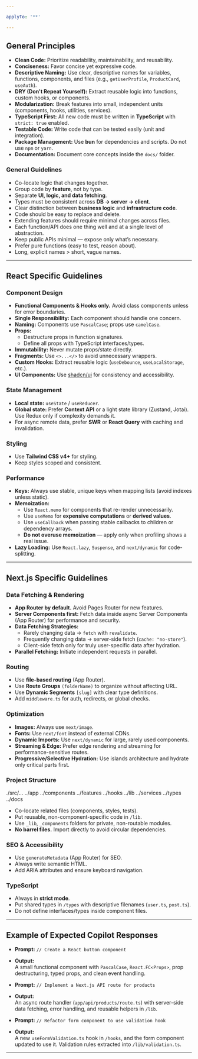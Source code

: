 ```yaml
--- 

applyTo: '**' 

---
```


## General Principles

- **Clean Code:** Prioritize readability, maintainability, and reusability.
- **Conciseness:** Favor concise yet expressive code.
- **Descriptive Naming:** Use clear, descriptive names for variables, functions, components, and files (e.g., `getUserProfile`, `ProductCard`, `useAuth`).
- **DRY (Don't Repeat Yourself):** Extract reusable logic into functions, custom hooks, or components.
- **Modularization:** Break features into small, independent units (components, hooks, utilities, services).
- **TypeScript First:** All new code must be written in **TypeScript** with `strict: true` enabled.
- **Testable Code:** Write code that can be tested easily (unit and integration).
- **Package Management:** Use **bun** for dependencies and scripts. Do not use `npm` or `yarn`.
- **Documentation:** Document core concepts inside the `docs/` folder.

### General Guidelines

- Co-locate logic that changes together.
- Group code by **feature**, not by type.
- Separate **UI, logic, and data fetching**.
- Types must be consistent across **DB → server → client**.
- Clear distinction between **business logic** and **infrastructure code**.
- Code should be easy to replace and delete.
- Extending features should require minimal changes across files.
- Each function/API does one thing well and at a single level of abstraction.
- Keep public APIs minimal — expose only what’s necessary.
- Prefer pure functions (easy to test, reason about).
- Long, explicit names > short, vague names.

---

## React Specific Guidelines

### Component Design

- **Functional Components & Hooks only.** Avoid class components unless for error boundaries.
- **Single Responsibility:** Each component should handle one concern.
- **Naming:** Components use `PascalCase`; props use `camelCase`.
- **Props:**
  - Destructure props in function signatures.
  - Define all props with TypeScript interfaces/types.
- **Immutability:** Never mutate props/state directly.
- **Fragments:** Use `<>...</>` to avoid unnecessary wrappers.
- **Custom Hooks:** Extract reusable logic (`useDebounce`, `useLocalStorage`, etc.).
- **UI Components:** Use [shadcn/ui](https://ui.shadcn.com/) for consistency and accessibility.

### State Management

- **Local state:** `useState` / `useReducer`.
- **Global state:** Prefer **Context API** or a light state library (Zustand, Jotai). Use Redux only if complexity demands it.
- For async remote data, prefer **SWR** or **React Query** with caching and invalidation.

### Styling

- Use **Tailwind CSS v4+** for styling.
- Keep styles scoped and consistent.

### Performance

- **Keys:** Always use stable, unique keys when mapping lists (avoid indexes unless static).
- **Memoization:**
  - Use `React.memo` for components that re-render unnecessarily.
  - Use `useMemo` for **expensive computations** or **derived values**.
  - Use `useCallback` when passing stable callbacks to children or dependency arrays.
  - **Do not overuse memoization** — apply only when profiling shows a real issue.
- **Lazy Loading:** Use `React.lazy`, `Suspense`, and `next/dynamic` for code-splitting.

---

## Next.js Specific Guidelines

### Data Fetching & Rendering

- **App Router by default.** Avoid Pages Router for new features.
- **Server Components first:** Fetch data inside async Server Components (App Router) for performance and security.
- **Data Fetching Strategies:**
  - Rarely changing data → `fetch` with `revalidate`.
  - Frequently changing data → server-side fetch (`cache: "no-store"`).
  - Client-side fetch only for truly user-specific data after hydration.
- **Parallel Fetching:** Initiate independent requests in parallel.

### Routing

- Use **file-based routing** (App Router).
- Use **Route Groups** `(folderName)` to organize without affecting URL.
- Use **Dynamic Segments** `[slug]` with clear type definitions.
- Add `middleware.ts` for auth, redirects, or global checks.

### Optimization

- **Images:** Always use `next/image`.
- **Fonts:** Use `next/font` instead of external CDNs.
- **Dynamic Imports:** Use `next/dynamic` for large, rarely used components.
- **Streaming & Edge:** Prefer edge rendering and streaming for performance-sensitive routes.
- **Progressive/Selective Hydration:** Use islands architecture and hydrate only critical parts first.

### Project Structure
./src/...
../app
../components
../features
../hooks
../lib
../services
../types
../docs


- Co-locate related files (components, styles, tests).
- Put reusable, non-component-specific code in `/lib`.
- Use `_lib`, `_components` folders for private, non-routable modules.
- **No barrel files.** Import directly to avoid circular dependencies.

### SEO & Accessibility

- Use `generateMetadata` (App Router) for SEO.
- Always write semantic HTML.
- Add ARIA attributes and ensure keyboard navigation.

### TypeScript

- Always in **strict mode**.
- Put shared types in `/types` with descriptive filenames (`user.ts`, `post.ts`).
- Do not define interfaces/types inside component files.

---

## Example of Expected Copilot Responses

- **Prompt:** `// Create a React button component`
- **Output:**  
  A small functional component with `PascalCase`, `React.FC<Props>`, prop destructuring, typed props, and clean event handling.

- **Prompt:** `// Implement a Next.js API route for products`
- **Output:**  
  An async route handler (`app/api/products/route.ts`) with server-side data fetching, error handling, and reusable helpers in `/lib`.

- **Prompt:** `// Refactor form component to use validation hook`
- **Output:**  
  A new `useFormValidation.ts` hook in `/hooks`, and the form component updated to use it. Validation rules extracted into `/lib/validation.ts`.

---
